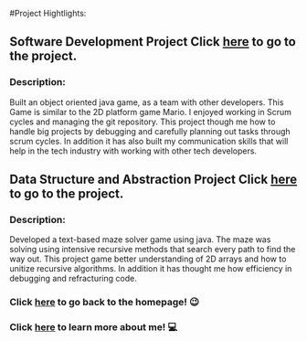 #Project Hightlights:


## Software Development Project Click [here](https://github.com/yadel23/Team-B1---Game.git) to go to the project.
### Description:
Built an object oriented java game, as a team with other developers.
This Game is similar to the 2D platform game Mario.
I enjoyed working in Scrum cycles and managing the git repository. This project though me how to handle big projects by debugging and carefully planning out tasks through scrum cycles. In addition it has also built my communication skills that will help in the tech industry with working with other tech developers.


## Data Structure and Abstraction Project Click [here](https://github.com/yadel23/MazeProject.git) to go to the project.
### Description:
Developed a text-based maze solver game using java. The maze was solving using intensive recursive methods that search every path to find the way out. This project game better understanding of 2D arrays and how to unitize recursive algorithms. In addition it has thought me how efficiency in debugging and refracturing code.


### Click [here](./index.md) to go back to the homepage! 	:wink:
### Click [here](./about.md) to learn more about me! 	:computer:
